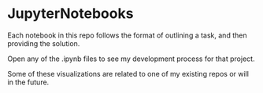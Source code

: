 # JupyterNotebooks
Each notebook in this repo follows the format of outlining a task, and then providing the solution.

Open any of the .ipynb files to see my development process for that project.

Some of these visualizations are related to one of my existing repos or will in the future.
